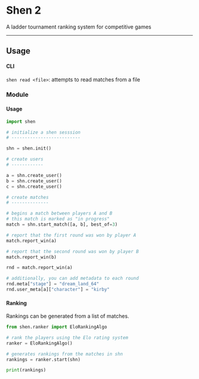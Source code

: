 
Shen 2
======

A ladder tournament ranking system for competitive games

* * *

## Usage

#### CLI

`shen read <file>`: attempts to read matches from a file

### Module

#### Usage

```python
import shen

# initialize a shen sesssion
# --------------------------

shn = shen.init()

# create users
# ------------

a = shn.create_user()
b = shn.create_user()
c = shn.create_user()

# create matches
# --------------

# begins a match between players A and B
# this match is marked as "in progress"
match = shn.start_match([a, b], best_of=3)

# report that the first round was won by player A
match.report_win(a)

# report that the second round was won by player B
match.report_win(b)

rnd = match.report_win(a)

# additionally, you can add metadata to each round
rnd.meta["stage"] = "dream_land_64"
rnd.user_meta[a]["character"] = "kirby"
```

#### Ranking

Rankings can be generated from a list of matches.

```python
from shen.ranker import EloRankingAlgo

# rank the players using the Elo rating system
ranker = EloRankingAlgo()

# generates rankings from the matches in shn
rankings = ranker.start(shn)

print(rankings)
```


